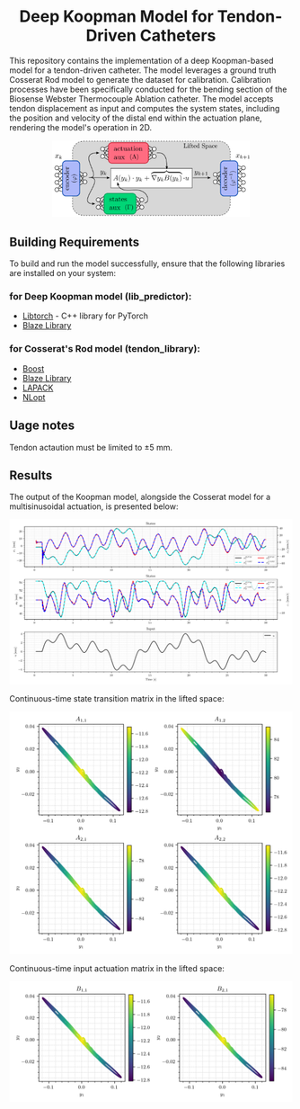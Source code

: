 
<div align="center">

# Deep Koopman Model for Tendon-Driven Catheters

</div>

This repository contains the implementation of a deep Koopman-based model for a tendon-driven catheter. The model leverages a ground truth Cosserat Rod model to generate the dataset for calibration. Calibration processes have been specifically conducted for the bending section of the Biosense Webster Thermocouple Ablation catheter. The model accepts tendon displacement as input and computes the system states, including the position and velocity of the distal end within the actuation plane, rendering the model's operation in 2D.

<div align="center">
    <img src="./figures/Koopman_diagram.png" width="70%" alt="Diagram">
</div>

## Building Requirements

To build and run the model successfully, ensure that the following libraries are installed on your system:

### for Deep Koopman model (lib_predictor):

* [Libtorch](https://pytorch.org/) - C++ library for PyTorch
* [Blaze Library](https://bitbucket.org/blaze-lib/blaze/src/master/)

### for Cosserat's Rod model (tendon_library):

* [Boost](https://www.boost.org/)
* [Blaze Library](https://bitbucket.org/blaze-lib/blaze/src/master/)
* [LAPACK](http://www.netlib.org/lapack/)
* [NLopt](https://nlopt.readthedocs.io/en/latest/)


## Uage notes

Tendon actaution must be limited to ±5 mm.


## Results

The output of the Koopman model, alongside the Cosserat model for a multisinusoidal actuation, is presented below:

![Output Plot](./figures/output_plot.png)

Continuous-time state transition matrix in the lifted space:

![State Transition Matrix](./figures/A_matrix.png)

Continuous-time input actuation matrix in the lifted space:

![Input Actuation Matrix](./figures/B_matrix.png)
